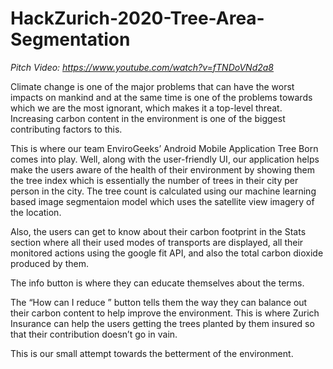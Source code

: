 # HackZurich-2020-Tree-Area-Segmentation

_Pitch Video: https://www.youtube.com/watch?v=fTNDoVNd2a8_

Climate change is one of the major problems that can have the worst impacts on mankind and at the same time is one of the problems towards which we are the most ignorant, which makes it a top-level threat. Increasing carbon content in the environment is one of the biggest contributing factors to this.

This is where our team EnviroGeeks’ Android Mobile Application Tree Born comes into play. Well, along with the user-friendly UI, our application helps make the users aware of the health of their environment by showing them the tree index which is essentially the number of trees in their city per person in the city. The tree count is calculated using our machine learning based image segmentaion model which uses the satellite view imagery of the location.

Also, the users can get to know about their carbon footprint in the Stats section where all their used modes of transports are displayed, all their monitored actions using the google fit API, and also the total carbon dioxide produced by them.

The info button is where they can educate themselves about the terms.

The “How can I reduce ” button tells them the way they can balance out their carbon content to help improve the environment. This is where Zurich Insurance can help the users getting the trees planted by them insured so that their contribution doesn’t go in vain.

This is our small attempt towards the betterment of the environment.
